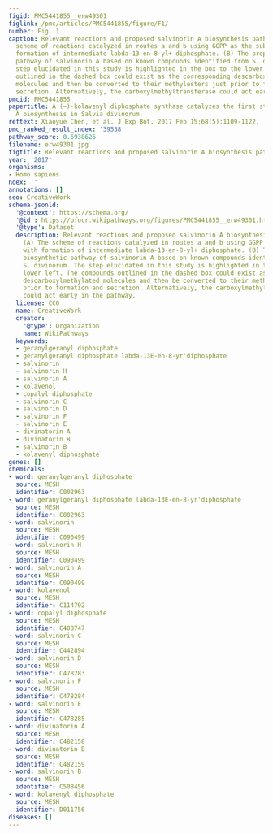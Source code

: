 ```yaml
---
figid: PMC5441855__erw49301
figlink: /pmc/articles/PMC5441855/figure/F1/
number: Fig. 1
caption: Relevant reactions and proposed salvinorin A biosynthesis pathway. (A) The
  scheme of reactions catalyzed in routes a and b using GGPP as the substrate with
  formation of intermediate labda-13-en-8-yl+ diphosphate. (B) The proposed biosynthetic
  pathway of salvinorin A based on known compounds identified from S. divinorum. The
  step elucidated in this study is highlighted in the box to the lower left. The compounds
  outlined in the dashed box could exist as the corresponding descarboxylmethylated
  molecules and then be converted to their methylesters just prior to formation and
  secretion. Alternatively, the carboxylmethyltransferase could act early in the pathway.
pmcid: PMC5441855
papertitle: A (–)-kolavenyl diphosphate synthase catalyzes the first step of salvinorin
  A biosynthesis in Salvia divinorum.
reftext: Xiaoyue Chen, et al. J Exp Bot. 2017 Feb 15;68(5):1109-1122.
pmc_ranked_result_index: '39538'
pathway_score: 0.6938626
filename: erw49301.jpg
figtitle: Relevant reactions and proposed salvinorin A biosynthesis pathway
year: '2017'
organisms:
- Homo sapiens
ndex: ''
annotations: []
seo: CreativeWork
schema-jsonld:
  '@context': https://schema.org/
  '@id': https://pfocr.wikipathways.org/figures/PMC5441855__erw49301.html
  '@type': Dataset
  description: Relevant reactions and proposed salvinorin A biosynthesis pathway.
    (A) The scheme of reactions catalyzed in routes a and b using GGPP as the substrate
    with formation of intermediate labda-13-en-8-yl+ diphosphate. (B) The proposed
    biosynthetic pathway of salvinorin A based on known compounds identified from
    S. divinorum. The step elucidated in this study is highlighted in the box to the
    lower left. The compounds outlined in the dashed box could exist as the corresponding
    descarboxylmethylated molecules and then be converted to their methylesters just
    prior to formation and secretion. Alternatively, the carboxylmethyltransferase
    could act early in the pathway.
  license: CC0
  name: CreativeWork
  creator:
    '@type': Organization
    name: WikiPathways
  keywords:
  - geranylgeranyl diphosphate
  - geranylgeranyl diphosphate labda-13E-en-8-yr'diphosphate
  - salvinorin
  - salvinorin H
  - salvinorin A
  - kolavenol
  - copalyl diphosphate
  - salvinorin C
  - salvinorin D
  - salvinorin F
  - salvinorin E
  - divinatorin A
  - divinatorin B
  - salvinorin B
  - kolavenyl diphosphate
genes: []
chemicals:
- word: geranylgeranyl diphosphate
  source: MESH
  identifier: C002963
- word: geranylgeranyl diphosphate labda-13E-en-8-yr'diphosphate
  source: MESH
  identifier: C002963
- word: salvinorin
  source: MESH
  identifier: C090499
- word: salvinorin H
  source: MESH
  identifier: C090499
- word: salvinorin A
  source: MESH
  identifier: C090499
- word: kolavenol
  source: MESH
  identifier: C114792
- word: copalyl diphosphate
  source: MESH
  identifier: C408747
- word: salvinorin C
  source: MESH
  identifier: C442894
- word: salvinorin D
  source: MESH
  identifier: C478283
- word: salvinorin F
  source: MESH
  identifier: C478284
- word: salvinorin E
  source: MESH
  identifier: C478285
- word: divinatorin A
  source: MESH
  identifier: C482158
- word: divinatorin B
  source: MESH
  identifier: C482159
- word: salvinorin B
  source: MESH
  identifier: C508456
- word: kolavenyl diphosphate
  source: MESH
  identifier: D011756
diseases: []
---
```

